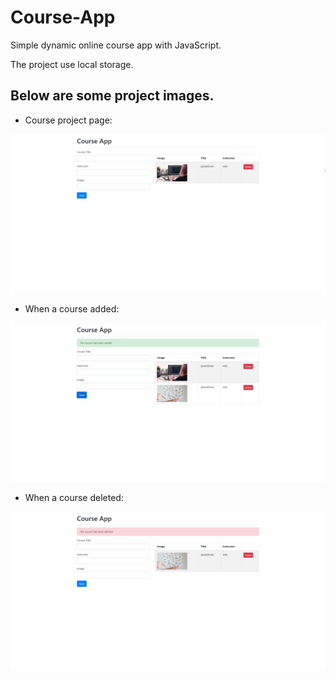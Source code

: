 # Course-App

Simple dynamic online course app with JavaScript.

The project use local storage.


## Below are some project images.

* Course project page:

![Project](Project-images/project1.png)


* When a course added:

![Course Added](Project-images/project2.png)


* When a course deleted:

![Course Deleted](Project-images/project3.png)